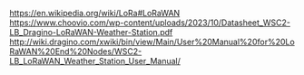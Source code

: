 https://en.wikipedia.org/wiki/LoRa#LoRaWAN
https://www.choovio.com/wp-content/uploads/2023/10/Datasheet_WSC2-LB_Dragino-LoRaWAN-Weather-Station.pdf
http://wiki.dragino.com/xwiki/bin/view/Main/User%20Manual%20for%20LoRaWAN%20End%20Nodes/WSC2-LB_LoRaWAN_Weather_Station_User_Manual/
